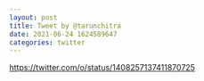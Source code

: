 ```yaml
--- 
layout: post 
title: Tweet by @tarunchitra 
date: 2021-06-24 1624589647 
categories: twitter 
--- 
```

https://twitter.com/o/status/1408257137411870725
